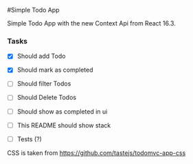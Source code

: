 #Simple Todo App

Simple Todo App with the new Context Api from React 16.3.

### Tasks
- [x] Should add Todo
- [x] Should mark as completed
- [ ] Should filter Todos
- [ ] Should Delete Todos
- [ ] Should show as completed in ui
- [ ] This README should show stack
- [ ] Tests (?)



CSS is taken from https://github.com/tastejs/todomvc-app-css
